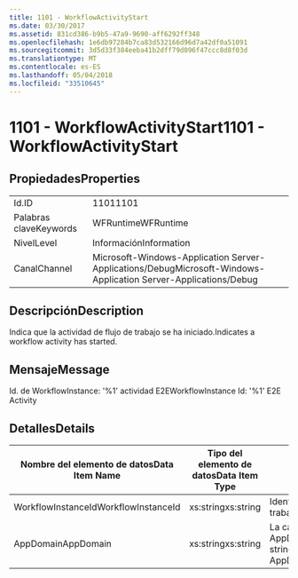 ```yaml
---
title: 1101 - WorkflowActivityStart
ms.date: 03/30/2017
ms.assetid: 831cd386-b9b5-47a9-9690-aff6292ff348
ms.openlocfilehash: 1e6db97284b7ca83d532166d96d7a42df0a51091
ms.sourcegitcommit: 3d5d33f384eeba41b2dff79d096f47ccc8d8f03d
ms.translationtype: MT
ms.contentlocale: es-ES
ms.lasthandoff: 05/04/2018
ms.locfileid: "33510645"
---
```

# <a name="1101---workflowactivitystart"></a><span data-ttu-id="bcacb-102">1101 - WorkflowActivityStart</span><span class="sxs-lookup"><span data-stu-id="bcacb-102">1101 - WorkflowActivityStart</span></span>
## <a name="properties"></a><span data-ttu-id="bcacb-103">Propiedades</span><span class="sxs-lookup"><span data-stu-id="bcacb-103">Properties</span></span>  
  
|||  
|-|-|  
|<span data-ttu-id="bcacb-104">Id.</span><span class="sxs-lookup"><span data-stu-id="bcacb-104">ID</span></span>|<span data-ttu-id="bcacb-105">1101</span><span class="sxs-lookup"><span data-stu-id="bcacb-105">1101</span></span>|  
|<span data-ttu-id="bcacb-106">Palabras clave</span><span class="sxs-lookup"><span data-stu-id="bcacb-106">Keywords</span></span>|<span data-ttu-id="bcacb-107">WFRuntime</span><span class="sxs-lookup"><span data-stu-id="bcacb-107">WFRuntime</span></span>|  
|<span data-ttu-id="bcacb-108">Nivel</span><span class="sxs-lookup"><span data-stu-id="bcacb-108">Level</span></span>|<span data-ttu-id="bcacb-109">Información</span><span class="sxs-lookup"><span data-stu-id="bcacb-109">Information</span></span>|  
|<span data-ttu-id="bcacb-110">Canal</span><span class="sxs-lookup"><span data-stu-id="bcacb-110">Channel</span></span>|<span data-ttu-id="bcacb-111">Microsoft-Windows-Application Server-Applications/Debug</span><span class="sxs-lookup"><span data-stu-id="bcacb-111">Microsoft-Windows-Application Server-Applications/Debug</span></span>|  
  
## <a name="description"></a><span data-ttu-id="bcacb-112">Descripción</span><span class="sxs-lookup"><span data-stu-id="bcacb-112">Description</span></span>  
 <span data-ttu-id="bcacb-113">Indica que la actividad de flujo de trabajo se ha iniciado.</span><span class="sxs-lookup"><span data-stu-id="bcacb-113">Indicates a workflow activity has started.</span></span>  
  
## <a name="message"></a><span data-ttu-id="bcacb-114">Mensaje</span><span class="sxs-lookup"><span data-stu-id="bcacb-114">Message</span></span>  
 <span data-ttu-id="bcacb-115">Id. de WorkflowInstance: '%1' actividad E2E</span><span class="sxs-lookup"><span data-stu-id="bcacb-115">WorkflowInstance Id: '%1' E2E Activity</span></span>  
  
## <a name="details"></a><span data-ttu-id="bcacb-116">Detalles</span><span class="sxs-lookup"><span data-stu-id="bcacb-116">Details</span></span>  
  
|<span data-ttu-id="bcacb-117">Nombre del elemento de datos</span><span class="sxs-lookup"><span data-stu-id="bcacb-117">Data Item Name</span></span>|<span data-ttu-id="bcacb-118">Tipo del elemento de datos</span><span class="sxs-lookup"><span data-stu-id="bcacb-118">Data Item Type</span></span>|<span data-ttu-id="bcacb-119">Descripción</span><span class="sxs-lookup"><span data-stu-id="bcacb-119">Description</span></span>|  
|--------------------|--------------------|-----------------|  
|<span data-ttu-id="bcacb-120">WorkflowInstanceId</span><span class="sxs-lookup"><span data-stu-id="bcacb-120">WorkflowInstanceId</span></span>|<span data-ttu-id="bcacb-121">xs:string</span><span class="sxs-lookup"><span data-stu-id="bcacb-121">xs:string</span></span>|<span data-ttu-id="bcacb-122">Identificación de instancia del flujo de trabajo.</span><span class="sxs-lookup"><span data-stu-id="bcacb-122">The workflow instance id.</span></span>|  
|<span data-ttu-id="bcacb-123">AppDomain</span><span class="sxs-lookup"><span data-stu-id="bcacb-123">AppDomain</span></span>|<span data-ttu-id="bcacb-124">xs:string</span><span class="sxs-lookup"><span data-stu-id="bcacb-124">xs:string</span></span>|<span data-ttu-id="bcacb-125">La cadena devuelta por AppDomain.CurrentDomain.FriendlyName.</span><span class="sxs-lookup"><span data-stu-id="bcacb-125">The string returned by AppDomain.CurrentDomain.FriendlyName.</span></span>|
